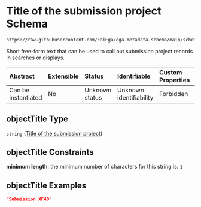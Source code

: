 # Title of the submission project Schema

```txt
https://raw.githubusercontent.com/EbiEga/ega-metadata-schema/main/schemas/EGA.submission.json#/properties/objectTitle
```

Short free-form text that can be used to call out submission project records in searches or displays.

| Abstract            | Extensible | Status         | Identifiable            | Custom Properties | Additional Properties | Access Restrictions | Defined In                                                                           |
| :------------------ | :--------- | :------------- | :---------------------- | :---------------- | :-------------------- | :------------------ | :----------------------------------------------------------------------------------- |
| Can be instantiated | No         | Unknown status | Unknown identifiability | Forbidden         | Allowed               | none                | [EGA.submission.json\*](../../../schemas/EGA.submission.json "open original schema") |

## objectTitle Type

`string` ([Title of the submission project](ega-20-properties-title-of-the-submission-project.md))

## objectTitle Constraints

**minimum length**: the minimum number of characters for this string is: `1`

## objectTitle Examples

```json
"Submission XF40"
```
